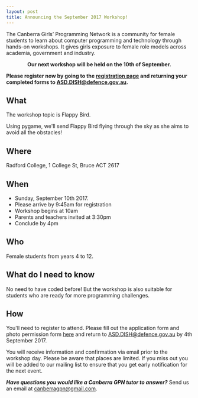 ```yaml
---
layout: post
title: Announcing the September 2017 Workshop!
---
```


The Canberra Girls’ Programming Network is a community for female students to learn about computer programming and technology through hands-on workshops. It gives girls exposure to female role models across academia, government and industry.

<p><strong><center>Our next workshop will be held on the 10th of September.</center></strong></p>

**Please register now by going to the [registration page](/register) and returning your completed forms to [ASD.DISH@defence.gov.au](mailto:ASD.DISH@defence.gov.au).**

## What

The workshop topic is Flappy Bird.

Using pygame, we'll send Flappy Bird flying through the sky as she aims to avoid all the obstacles!

## Where

Radford College, 1 College St, Bruce ACT 2617

## When

* Sunday, September 10th 2017.
* Please arrive by 9:45am for registration
* Workshop begins at 10am
* Parents and teachers invited at 3:30pm
* Conclude by 4pm

## Who

Female students from years 4 to 12.

## What do I need to know

No need to have coded before! But the workshop is also suitable for students who are ready for more programming challenges.

## How

You'll need to register to attend. Please fill out the application form and photo permission form [here](/register) and return to [ASD.DISH@defence.gov.au](mailto:ASD.DISH@defence.gov.au) by 4th September 2017.

You will receive information and confirmation via email prior to the workshop day. Please be aware that places are limited. If you miss out you will be added to our mailing list to ensure that you get early notification for the next event.

_**Have questions you would like a Canberra GPN tutor to answer?**_ Send us an email at [canberragpn@gmail.com](mailto:canberragpn@gmail.com).
